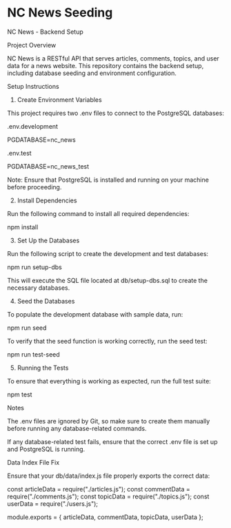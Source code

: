 # NC News Seeding

NC News - Backend Setup

Project Overview

NC News is a RESTful API that serves articles, comments, topics, and user data for a news website. This repository contains the backend setup, including database seeding and environment configuration.

Setup Instructions

1. Create Environment Variables

This project requires two .env files to connect to the PostgreSQL databases:

.env.development

PGDATABASE=nc_news

.env.test

PGDATABASE=nc_news_test

Note: Ensure that PostgreSQL is installed and running on your machine before proceeding.

2. Install Dependencies

Run the following command to install all required dependencies:

npm install

3. Set Up the Databases

Run the following script to create the development and test databases:

npm run setup-dbs

This will execute the SQL file located at db/setup-dbs.sql to create the necessary databases.

4. Seed the Databases

To populate the development database with sample data, run:

npm run seed

To verify that the seed function is working correctly, run the seed test:

npm run test-seed

5. Running the Tests

To ensure that everything is working as expected, run the full test suite:

npm test

Notes

The .env files are ignored by Git, so make sure to create them manually before running any database-related commands.

If any database-related test fails, ensure that the correct .env file is set up and PostgreSQL is running.

Data Index File Fix

Ensure that your db/data/index.js file properly exports the correct data:

const articleData = require("./articles.js");
const commentData = require("./comments.js");
const topicData = require("./topics.js");
const userData = require("./users.js");

module.exports = { articleData, commentData, topicData, userData };
